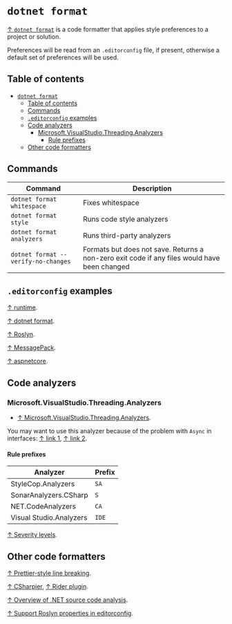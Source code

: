 # `dotnet format`

[↑ `dotnet format`](https://github.com/dotnet/format) is a code formatter that applies style preferences to a project or solution.

Preferences will be read from an `.editorconfig` file, if present, otherwise a default set of preferences will be used.

## Table of contents

- [`dotnet format`](#dotnet-format)
  - [Table of contents](#table-of-contents)
  - [Commands](#commands)
  - [`.editorconfig` examples](#editorconfig-examples)
  - [Code analyzers](#code-analyzers)
    - [Microsoft.VisualStudio.Threading.Analyzers](#microsoftvisualstudiothreadinganalyzers)
      - [Rule prefixes](#rule-prefixes)
  - [Other code formatters](#other-code-formatters)

## Commands

| Command                             | Description                                                                                  |
| ----------------------------------- | -------------------------------------------------------------------------------------------- |
| `dotnet format whitespace`          | Fixes whitespace                                                                             |
| `dotnet format style`               | Runs code style analyzers                                                                    |
| `dotnet format analyzers`           | Runs third-party analyzers                                                                   |
| `dotnet format --verify-no-changes` | Formats but does not save. Returns a non-zero exit code if any files would have been changed |

## `.editorconfig` examples

[↑ runtime](https://github.com/dotnet/runtime/blob/main/.editorconfig).

[↑ dotnet format](https://github.com/dotnet/format/blob/main/.editorconfig).

[↑ Roslyn](https://github.com/dotnet/roslyn/blob/main/.editorconfig).

[↑ MessagePack](https://github.com/MessagePack-CSharp/MessagePack-CSharp/blob/master/.editorconfig).

[↑ aspnetcore](https://github.com/dotnet/aspnetcore/blob/main/.editorconfig).

## Code analyzers

### Microsoft.VisualStudio.Threading.Analyzers

- [↑ Microsoft.VisualStudio.Threading.Analyzers](https://github.com/microsoft/vs-threading/blob/main/doc/analyzers/installation.md).

You may want to use this analyzer because of the problem with `Async` in interfaces: [↑ link 1](https://github.com/dotnet/roslyn/issues/40050), [↑ link 2](https://youtrack.jetbrains.com/issue/RSRP-486739).

#### Rule prefixes

| Analyzer                | Prefix |
| ----------------------- | ------ |
| StyleCop.Analyzers      | `SA`   |
| SonarAnalyzers.CSharp   | `S`    |
| NET.CodeAnalyzers       | `CA`   |
| Visual Studio.Analyzers | `IDE`  |

[↑ Severity levels](https://learn.microsoft.com/en-us/visualstudio/code-quality/use-roslyn-analyzers).

## Other code formatters

[↑ Prettier-style line breaking](https://github.com/dotnet/format/issues/246).

[↑ CSharpier](https://csharpier.com), [↑ Rider plugin](https://plugins.jetbrains.com/plugin/18243-csharpier).

[↑ Overview of .NET source code analysis](https://learn.microsoft.com/en-us/dotnet/fundamentals/code-analysis/overview).

[↑ Support Roslyn properties in editorconfig](https://youtrack.jetbrains.com/issue/RIDER-51400/Support-roslyn-properties-in-editorconfig).
